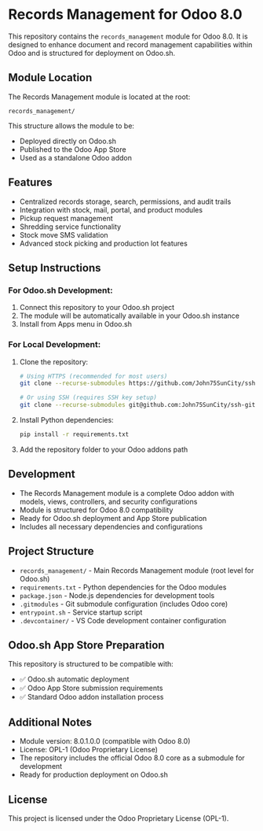 # Records Management for Odoo 8.0

This repository contains the `records_management` module for Odoo 8.0. It is designed to enhance document and record management capabilities within Odoo and is structured for deployment on Odoo.sh.

## Module Location

The Records Management module is located at the root:
```
records_management/
```

This structure allows the module to be:
- Deployed directly on Odoo.sh
- Published to the Odoo App Store
- Used as a standalone Odoo addon

## Features

- Centralized records storage, search, permissions, and audit trails
- Integration with stock, mail, portal, and product modules
- Pickup request management
- Shredding service functionality  
- Stock move SMS validation
- Advanced stock picking and production lot features

## Setup Instructions

### For Odoo.sh Development:
1. Connect this repository to your Odoo.sh project
2. The module will be automatically available in your Odoo.sh instance
3. Install from Apps menu in Odoo.sh

### For Local Development:
1. Clone the repository:
   ```bash
   # Using HTTPS (recommended for most users)
   git clone --recurse-submodules https://github.com/John75SunCity/ssh-git-github.com-odoo-odoo.git-8.0.git
   
   # Or using SSH (requires SSH key setup)
   git clone --recurse-submodules git@github.com:John75SunCity/ssh-git-github.com-odoo-odoo.git-8.0.git
   ```

2. Install Python dependencies:
   ```bash
   pip install -r requirements.txt
   ```

3. Add the repository folder to your Odoo addons path

## Development

- The Records Management module is a complete Odoo addon with models, views, controllers, and security configurations
- Module is structured for Odoo 8.0 compatibility
- Ready for Odoo.sh deployment and App Store publication
- Includes all necessary dependencies and configurations

## Project Structure

- `records_management/` - Main Records Management module (root level for Odoo.sh)
- `requirements.txt` - Python dependencies for the Odoo modules
- `package.json` - Node.js dependencies for development tools
- `.gitmodules` - Git submodule configuration (includes Odoo core)
- `entrypoint.sh` - Service startup script
- `.devcontainer/` - VS Code development container configuration

## Odoo.sh App Store Preparation

This repository is structured to be compatible with:
- ✅ Odoo.sh automatic deployment
- ✅ Odoo App Store submission requirements
- ✅ Standard Odoo addon installation process

## Additional Notes

- Module version: 8.0.1.0.0 (compatible with Odoo 8.0)
- License: OPL-1 (Odoo Proprietary License)
- The repository includes the official Odoo 8.0 core as a submodule for development
- Ready for production deployment on Odoo.sh

## License

This project is licensed under the Odoo Proprietary License (OPL-1).